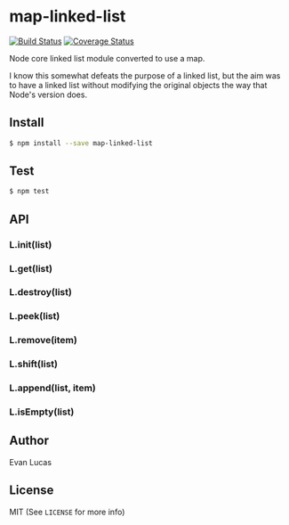 # map-linked-list

[![Build Status](https://travis-ci.org/evanlucas/map-linked-list.svg)](https://travis-ci.org/evanlucas/map-linked-list)
[![Coverage Status](https://coveralls.io/repos/evanlucas/map-linked-list/badge.svg?branch=master&service=github)](https://coveralls.io/github/evanlucas/map-linked-list?branch=master)

Node core linked list module converted to use a map.

I know this somewhat defeats the purpose of a linked list, but the aim
was to have a linked list without modifying the original objects the way
that Node's version does.

## Install

```bash
$ npm install --save map-linked-list
```

## Test

```bash
$ npm test
```

## API

### L.init(list)

### L.get(list)

### L.destroy(list)

### L.peek(list)

### L.remove(item)

### L.shift(list)

### L.append(list, item)

### L.isEmpty(list)

## Author

Evan Lucas

## License

MIT (See `LICENSE` for more info)
